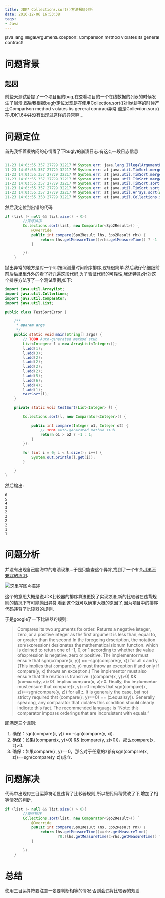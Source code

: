 ```yaml
---
title: JDK7 Collections.sort()方法报错分析
date: 2016-12-06 16:53:38
tags:
- Java
---
```


java.lang.IllegalArgumentException: Comparison method violates its general contract!
<!--more-->

# 问题背景
## 起因
前些天测试给提了一个项目里的bug,在查看项目的一个在线数据的列表的时候发生了崩溃.然后我根据bugly定位发现是在使用Collection.sort()对list排序的时候产生Comparison method violates its general contract异常.但是Collection.sort()在JDK1.6中并没有出现过这样的异常啊...
# 问题定位
首先我怀着很纳闷的心情看了下bugly的崩溃日志.有这么一段日志信息

``` java

11-23 14:02:55.357 27729 32217 W System.err: java.lang.IllegalArgumentException: Comparison method violates its general contract!
11-23 14:02:55.357 27729 32217 W System.err: at java.util.TimSort.mergeLo(TimSort.java:743)
11-23 14:02:55.357 27729 32217 W System.err: at java.util.TimSort.mergeAt(TimSort.java:479)
11-23 14:02:55.357 27729 32217 W System.err: at java.util.TimSort.mergeCollapse(TimSort.java:406)
11-23 14:02:55.357 27729 32217 W System.err: at java.util.TimSort.sort(TimSort.java:210)
11-23 14:02:55.357 27729 32217 W System.err: at java.util.TimSort.sort(TimSort.java:169)
11-23 14:02:55.357 27729 32217 W System.err: at java.util.Arrays.sort(Arrays.java:2010)
11-23 14:02:55.358 27729 32217 W System.err: at java.util.Collections.sort(Collections.java:1883)


```

然后我定位到出错的代码

``` java
if (list != null && list.size() > 0){
        //降序排序
        Collections.sort(list, new Comparator<Spo2Result>() {
            @Override
            public int compare(Spo2Result lhs, Spo2Result rhs) {
                return lhs.getMeasureTime()>rhs.getMeasureTime() ? -1 : 1;
            }

        });
    }
```

抛出异常的地方是对一个list按照测量时间降序排序,逻辑很简单.然后我仔仔细细前前后后里里外外的看了好几遍这段代码,为了验证代码的可靠性,我还特意z针对这个排序方法写了一个测试案例,如下:

``` java
import java.util.ArrayList;
import java.util.Collections;
import java.util.Comparator;
import java.util.List;

public class TestSortError {

	/**
	 * @param args
	 */
	public static void main(String[] args) {
		// TODO Auto-generated method stub
		List<Integer> l = new ArrayList<Integer>();
		l.add(1);
		l.add(3);
		l.add(2);
		l.add(2);
		l.add(2);
		l.add(2);
		l.add(5);
		l.add(6);
		l.add(4);
		l.add(1);
		testSort(l);
	}

	private static void testSort(List<Integer> l) {

		Collections.sort(l, new Comparator<Integer>() {

			public int compare(Integer o1, Integer o2) {
				// TODO Auto-generated method stub
				return o1 > o2 ? -1 : 1;
			}
		});

		for (int i = 0; i < l.size(); i++) {
			System.out.println(l.get(i));
		}

	}
}

```

然后输出:

    6
    5
    4
    3
    2
    2
    2
    2
    1
    1


# 问题分析
并没有出现自己脑海中的崩溃现象...于是只能查这个异常,找到了一个有关[JDK不兼容的声明](http://www.oracle.com/technetwork/java/javase/compatibility-417013.html).

![这里写图片描述](http://img.blog.csdn.net/20161206175819540?watermark/2/text/aHR0cDovL2Jsb2cuY3Nkbi5uZXQvcHZwaGVyb3N6dw==/font/5a6L5L2T/fontsize/400/fill/I0JBQkFCMA==/dissolve/70/gravity/SouthEast)

这个的意思大概是说JDK比较器的排序算法更换了实现方法,新的比较器在违背规则的情况下有可能抛出异常.看到这个就可以确定大概的原因了,因为项目中的排序代码违背了比较器的规则.

于是google了一下比较器的规则:
> Compares its two arguments for order. Returns a negative integer, zero, or a positive integer as the first argument is less than, equal to, or greater than the second.In the foregoing description, the notation sgn(expression) designates the mathematical signum function, which is defined to return one of -1, 0, or 1 according to whether the value ofexpression is negative, zero or positive. The implementor must ensure that sgn(compare(x, y)) == -sgn(compare(y, x)) for all x and y. (This implies that compare(x, y) must throw an exception if and only if compare(y, x) throws an exception.) The implementor must also ensure that the relation is transitive: ((compare(x, y)>0) && (compare(y, z)>0)) implies compare(x, z)>0. Finally, the implementor must ensure that compare(x, y)==0 implies that sgn(compare(x, z))==sgn(compare(y, z)) for all z. It is generally the case, but not strictly required that (compare(x, y)==0) == (x.equals(y)). Generally speaking, any comparator that violates this condition should clearly indicate this fact. The recommended language is “Note: this comparator imposes orderings that are inconsistent with equals.”

即满足三个规则:
1. 确保：sgn(compare(x, y)) == -sgn(compare(y, x)).
2. 确保：如果((compare(x, y)>0) && (compare(y, z)>0))，那么compare(x, z)>0.
3. 确保：如果compare(x, y)==0，那么对于任意的z都有sgn(compare(x, z))==sgn(compare(y, z))成立.

# 问题解决
代码中出现的三目运算符明显违背了比较器规则,所以把代码稍微改了下,增加了相等情况的判断.

``` java
if (list != null && list.size() > 0){
        //降序排序
        Collections.sort(list, new Comparator<Spo2Result>() {
            @Override
            public int compare(Spo2Result lhs, Spo2Result rhs) {
                return lhs.getMeasureTime()==rhs.getMeasureTime()
                        ?0:(lhs.getMeasureTime()>rhs.getMeasureTime() ? -1 : 1);
            }

        });
    }
```
# 总结
使用三目运算符要注意一定要判断相等的情况.否则会违背比较器的规则.



